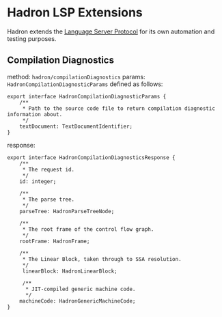 # Hadron LSP Extensions

Hadron extends the [Language Server Protocol](https://microsoft.github.io/language-server-protocol) for its own
automation and testing purposes.

## Compilation Diagnostics

method: `hadron/compilationDiagnostics`
params: `HadronCompilationDiagnosticParams` defined as follows:

```
export interface HadronCompilationDiagnosticParams {
	/**
	 * Path to the source code file to return compilation diagnostic information about.
	 */
	textDocument: TextDocumentIdentifier;
}
```

response:

```
export interface HadronCompilationDiagnosticsResponse {
	/**
	 * The request id.
	 */
	id: integer;

	/**
	 * The parse tree.
	 */
	parseTree: HadronParseTreeNode;

	/**
	 * The root frame of the control flow graph.
	 */
	rootFrame: HadronFrame;

	/**
	 * The Linear Block, taken through to SSA resolution.
	 */
	 linearBlock: HadronLinearBlock;

	 /**
	  * JIT-compiled generic machine code.
	  */
	machineCode: HadronGenericMachineCode;
}
```

